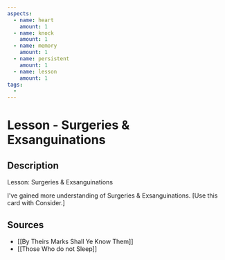 ```yaml
---
aspects: 
  - name: heart
    amount: 1
  - name: knock
    amount: 1
  - name: memory
    amount: 1
  - name: persistent
    amount: 1
  - name: lesson
    amount: 1
tags:
  - 
---
```


# Lesson - Surgeries & Exsanguinations

## Description
Lesson: Surgeries & Exsanguinations

I've gained more understanding of Surgeries & Exsanguinations. [Use this card with Consider.]
## Sources
 - [[By Theirs Marks Shall Ye Know Them]]
 - [[Those Who do not Sleep]]
